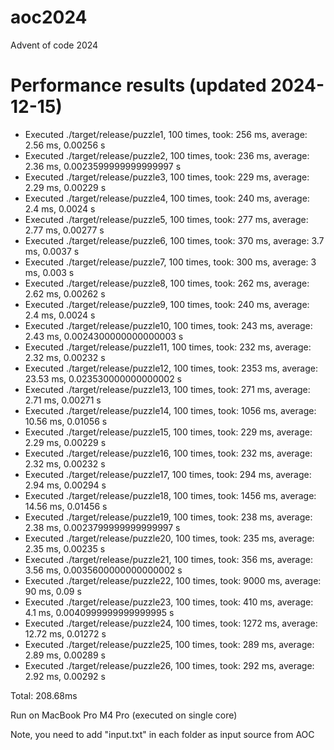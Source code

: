 # aoc2024
Advent of code 2024

# Performance results (updated 2024-12-15)


- Executed ./target/release/puzzle1, 100 times, took: 256 ms, average: 2.56 ms, 0.00256 s
- Executed ./target/release/puzzle2, 100 times, took: 236 ms, average: 2.36 ms, 0.0023599999999999997 s
- Executed ./target/release/puzzle3, 100 times, took: 229 ms, average: 2.29 ms, 0.00229 s
- Executed ./target/release/puzzle4, 100 times, took: 240 ms, average: 2.4 ms, 0.0024 s
- Executed ./target/release/puzzle5, 100 times, took: 277 ms, average: 2.77 ms, 0.00277 s
- Executed ./target/release/puzzle6, 100 times, took: 370 ms, average: 3.7 ms, 0.0037 s
- Executed ./target/release/puzzle7, 100 times, took: 300 ms, average: 3 ms, 0.003 s
- Executed ./target/release/puzzle8, 100 times, took: 262 ms, average: 2.62 ms, 0.00262 s
- Executed ./target/release/puzzle9, 100 times, took: 240 ms, average: 2.4 ms, 0.0024 s
- Executed ./target/release/puzzle10, 100 times, took: 243 ms, average: 2.43 ms, 0.0024300000000000003 s
- Executed ./target/release/puzzle11, 100 times, took: 232 ms, average: 2.32 ms, 0.00232 s
- Executed ./target/release/puzzle12, 100 times, took: 2353 ms, average: 23.53 ms, 0.023530000000000002 s
- Executed ./target/release/puzzle13, 100 times, took: 271 ms, average: 2.71 ms, 0.00271 s
- Executed ./target/release/puzzle14, 100 times, took: 1056 ms, average: 10.56 ms, 0.01056 s
- Executed ./target/release/puzzle15, 100 times, took: 229 ms, average: 2.29 ms, 0.00229 s
- Executed ./target/release/puzzle16, 100 times, took: 232 ms, average: 2.32 ms, 0.00232 s
- Executed ./target/release/puzzle17, 100 times, took: 294 ms, average: 2.94 ms, 0.00294 s
- Executed ./target/release/puzzle18, 100 times, took: 1456 ms, average: 14.56 ms, 0.01456 s
- Executed ./target/release/puzzle19, 100 times, took: 238 ms, average: 2.38 ms, 0.0023799999999999997 s
- Executed ./target/release/puzzle20, 100 times, took: 235 ms, average: 2.35 ms, 0.00235 s
- Executed ./target/release/puzzle21, 100 times, took: 356 ms, average: 3.56 ms, 0.0035600000000000002 s
- Executed ./target/release/puzzle22, 100 times, took: 9000 ms, average: 90 ms, 0.09 s
- Executed ./target/release/puzzle23, 100 times, took: 410 ms, average: 4.1 ms, 0.0040999999999999995 s
- Executed ./target/release/puzzle24, 100 times, took: 1272 ms, average: 12.72 ms, 0.01272 s
- Executed ./target/release/puzzle25, 100 times, took: 289 ms, average: 2.89 ms, 0.00289 s
- Executed ./target/release/puzzle26, 100 times, took: 292 ms, average: 2.92 ms, 0.00292 s

Total: 208.68ms

Run on MacBook Pro M4 Pro (executed on single core)

Note, you need to add "input.txt" in each folder as input source from AOC
